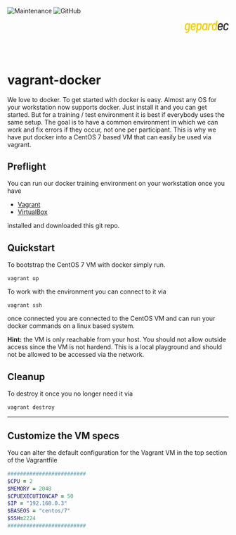 ![Maintenance](https://img.shields.io/maintenance/yes/2019)
![GitHub](https://img.shields.io/github/license/gepardec/vagrant-docker)
<p align="right">
<img alt="gepardec" width=100px src="https://github.com/Gepardec/vagrant-docker/raw/master/.images/gepardec.png">
</p>
<br>
<br>

# vagrant-docker

We love to docker. To get started with docker is easy. Almost any OS for your workstation now supports docker. Just install it and you can get started. But for a training / test environment it is best if everybody uses the same setup. The goal is to have a common environment in which we can work and fix errors if they occur, not one per participant. This is why we have put docker into a CentOS 7 based VM that can easily be used via vagrant.

## Preflight

You can run our docker training environment on your workstation once you have 

* [Vagrant](https://www.vagrantup.com/intro/getting-started/install.html)
* [VirtualBox](https://www.virtualbox.org/wiki/Downloads)

installed and downloaded this git repo. 


## Quickstart

To bootstrap the CentOS 7 VM with docker simply run.

```
vagrant up
```

To work with the environment you can connect to it via

```
vagrant ssh
```

once connected you are connected to the CentOS VM and can run your docker commands on a linux based system.

**Hint:** the VM is only reachable from your host. You should not allow outside access since the VM is not hardend. This is a local playground and should not be allowed to be accessed via the network.

## Cleanup
To destroy it once you no longer need it via

```
vagrant destroy
```

---

## Customize the VM specs

You can alter the default configuration for the Vagrant VM in the top section of the Vagrantfile

```ruby
#########################
$CPU = 2
$MEMORY = 2048
$CPUEXECUTIONCAP = 50
$IP = "192.168.0.3"
$BASEOS = "centos/7"
$SSH=2224
#########################
```
